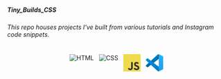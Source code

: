 ##### Tiny_Builds_CSS
###### This repo houses projects I've built from various tutorials and Instagram code snippets.

<p align="center">
<img src="https://freeiconshop.com/wp-content/uploads/edd/html-solid.png" alt="HTML" height="40" style="vertical-align:top; margin:4px">
<img src="https://freeiconshop.com/wp-content/uploads/edd/css-solid.png" alt="CSS" height="40" style="vertical-align:top; margin:4px">
<img src="https://raw.githubusercontent.com/github/explore/80688e429a7d4ef2fca1e82350fe8e3517d3494d/topics/javascript/javascript.png" alt="Javascript" height="40" style="vertical-align:top; margin:4px">
<img src="https://raw.githubusercontent.com/github/explore/80688e429a7d4ef2fca1e82350fe8e3517d3494d/topics/visual-studio-code/visual-studio-code.png" alt="VS Code" height="40" style="vertical-align:top; margin:4px">
</p>

